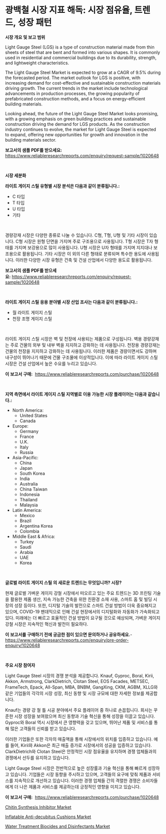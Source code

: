 <p><h1>광백철 시장 지표 해독: 시장 점유율, 트렌드, 성장 패턴</h1></p><p><strong>시장 개요 및 보고 범위</strong></p>
<p><p>Light Gauge Steel (LGS) is a type of construction material made from thin sheets of steel that are bent and formed into various shapes. It is commonly used in residential and commercial buildings due to its durability, strength, and lightweight characteristics.</p><p>The Light Gauge Steel Market is expected to grow at a CAGR of 9.5% during the forecasted period. The market outlook for LGS is positive, with increasing demand for cost-effective and sustainable construction materials driving growth. The current trends in the market include technological advancements in production processes, the growing popularity of prefabricated construction methods, and a focus on energy-efficient building materials.</p><p>Looking ahead, the future of the Light Gauge Steel Market looks promising, with a growing emphasis on green building practices and sustainable construction driving the demand for LGS products. As the construction industry continues to evolve, the market for Light Gauge Steel is expected to expand, offering new opportunities for growth and innovation in the building materials sector.</p></p>
<p><strong>보고서의 샘플 PDF를 받으세요:</strong> <a href="https://www.reliableresearchreports.com/enquiry/request-sample/1020648">https://www.reliableresearchreports.com/enquiry/request-sample/1020648</a></p>
<p>&nbsp;</p>
<p><strong>시장 세분화</strong></p>
<p><strong>라이트 게이지 스틸 유형별 시장 분석은 다음과 같이 분류됩니다.:</strong></p>
<p><ul><li>C 타입</li><li>T 타입</li><li>U 타입</li><li>기타</li></ul></p>
<p>&nbsp;</p>
<p><p>경량강재 시장은 다양한 종류로 나눌 수 있습니다. C형, T형, U형 및 기타 시장이 있습니다. C형 시장은 원형 단면을 가지며 주로 구조용으로 사용됩니다. T형 시장은 T자 형태를 가지며 보강용으로 많이 사용됩니다. U형 시장은 U자 형태를 가지며 지지대나 보조용으로 활용됩니다. 기타 시장은 이 외의 다른 형태로 분류되며 특수한 용도에 사용됩니다. 이러한 다양한 시장 유형은 건축 및 건설 산업에서 다양한 용도로 활용됩니다.</p></p>
<p><strong>보고서의 샘플 PDF를 받으세요:</strong>&nbsp;<a href="https://www.reliableresearchreports.com/enquiry/request-sample/1020648">https://www.reliableresearchreports.com/enquiry/request-sample/1020648</a></p>
<p>&nbsp;</p>
<p><strong> 라이트 게이지 스틸 응용 분야별 시장 산업 조사는 다음과 같이 분류됩니다.:</strong></p>
<p><ul><li>월 라이트 게이지 스틸</li><li>천장 조명 게이지 스틸</li></ul></p>
<p>&nbsp;</p>
<p><p>라이트 게이지 스틸 시장은 벽 및 천장에 사용되는 제품으로 구성됩니다. 벽용 경량강재는 주로 건물의 외부 및 내부 벽을 지지하고 강화하는 데 사용됩니다. 천장용 경량강재는 건물의 천장을 지지하고 강화하는 데 사용됩니다. 이러한 제품은 경량이면서도 강하며 내구성이 뛰어나기 때문에 건물 구조물에 이상적입니다. 이에 따라 라이트 게이지 스틸 시장은 건설 산업에서 높은 수요를 누리고 있습니다.</p></p>
<p><strong>이 보고서 구매:</strong>&nbsp; <a href="https://www.reliableresearchreports.com/purchase/1020648">https://www.reliableresearchreports.com/purchase/1020648</a></p>
<p>&nbsp;</p>
<p><strong>지역 측면에서 라이트 게이지 스틸 지역별로 이용 가능한 시장 플레이어는 다음과 같습니다.:</strong></p>
<p><ul>
    <li>
        North America:
        <ul>
            <li>United States</li>
            <li>Canada</li>
        </ul>
    </li>
    <li>
        Europe:
        <ul>
            <li>Germany</li>
            <li>France</li>
            <li>U.K.</li>
            <li>Italy</li>
            <li>Russia</li>
        </ul>
    </li>
    <li>
        Asia-Pacific:
        <ul>
            <li>China</li>
            <li>Japan</li>
            <li>South Korea</li>
            <li>India</li>
            <li>Australia</li>
            <li>China Taiwan</li>
            <li>Indonesia</li>
            <li>Thailand</li>
            <li>Malaysia</li>
        </ul>
    </li>
    <li>
        Latin America:
        <ul>
            <li>Mexico</li>
            <li>Brazil</li>
            <li>Argentina Korea</li>
            <li>Colombia</li>
        </ul>
    </li>
    <li>
        Middle East & Africa:
        <ul>
            <li>Turkey</li>
            <li>Saudi</li>
            <li>Arabia</li>
            <li>UAE</li>
            <li>Korea</li>
        </ul>
    </li>
    </ul></p>
<p>&nbsp;</p>
<p><strong>글로벌 라이트 게이지 스틸 의 새로운 트렌드는 무엇입니까? 시장?</strong></p>
<p><p>현재 글로벌 가벼운 게이지 강철 시장에서 떠오르고 있는 주요 트렌드는 3D 프린팅 기술을 활용한 제품 생산, 지속 가능한 건축을 위한 친환경 소재 사용, 스마트 홈 및 빌딩 시장의 성장 등이다. 또한, 디지털 기술의 발전으로 스마트 건설 방법이 더욱 중요해지고 있으며, COVID-19 팬데믹으로 인해 건설 현장에서의 디지털화와 자동화가 가속화되고 있다. 미래에는 더 빠르고 효율적인 건설 방법이 요구될 것으로 예상되며, 가벼운 게이지 강철 시장은 지속적인 혁신과 발전이 필요하다.</p></p>
<p><strong>이 보고서를 구매하기 전에 궁금한 점이 있으면 문의하거나 공유하세요.</strong>- <a href="https://www.reliableresearchreports.com/enquiry/pre-order-enquiry/1020648">https://www.reliableresearchreports.com/enquiry/pre-order-enquiry/1020648</a></p>
<p>&nbsp;</p>
<p><strong>주요 시장 참여자</strong></p>
<p><p>Light Gauge Steel 시장의 경쟁 분석을 제공합니다. Knauf, Gyproc, Boral, Kirii, Akkon, Armstrong, ClarkDietrich, Clotan Steel, EOS Facades, METSEC, FrameTech, Epack, All-Span, MBA, BNBM, GangXing, CKM, AGBM, XLLG와 같은 기업들의 각각의 시장 성장, 최신 동향 및 시장 규모에 대한 자세한 정보를 제공합니다.</p><p>Knauf는 경량 강 철 틀 시공 분야에서 주요 플레이어 중 하나로 손꼽힙니다. 회사는 꾸준한 시장 성장을 보여왔으며 최신 동향과 기술 혁신을 통해 성장을 이끌고 있습니다. Gyproc와 Boral 역시 시장에서 큰 영향력을 갖고 있으며, 뛰어난 제품 및 서비스를 통해 많은 고객들의 신뢰를 받고 있습니다.</p><p>이러한 기업들은 또한 각자의 매출액을 통해 시장에서의 위치를 입증하고 있습니다. 예를 들어, Kirii와 Akkon은 최근 매출 증가로 시장에서의 성공을 입증하고 있습니다. ClarkDietrich와 Clotan Steel은 안정적인 시장 점유율을 유지하며 경쟁 업체들과의 경쟁에서 선두를 유지하고 있습니다.</p><p>Light Gauge Steel 시장은 전반적으로 높은 성장률과 기술 혁신을 통해 빠르게 성장하고 있습니다. 기업들은 시장 동향을 주시하고 있으며, 고객들의 요구에 맞춰 제품과 서비스를 지속적으로 개선하고 있습니다. 이러한 경쟁 업체들 간의 격렬한 경쟁은 소비자들에게 더 나은 제품과 서비스를 제공하는데 긍정적인 영향을 미치고 있습니다.</p></p>
<p><strong>이 보고서 구매:</strong>&nbsp;&nbsp;<a href="https://www.reliableresearchreports.com/purchase/1020648">https://www.reliableresearchreports.com/purchase/1020648</a></p>
<p><p><a href="https://github.com/Glendatilghmankmgz0rbhwpy/Market-Research-Report-List-1/blob/main/chitin-synthesis-inhibitor-market.md">Chitin Synthesis Inhibitor Market</a></p><p><a href="https://view.publitas.com/reportprime-1/inflatable-anti-decubitus-cushions-market-size-share-trends-analysis-report-by-application-regional-outlook-competitive-strategies-and-segment-forecasts-2023-2030/">Inflatable Anti-decubitus Cushions Market</a></p><p><a href="https://view.publitas.com/reportprime-1/water-treatment-biocides-and-disinfectants-market-provides-a-comprehensive-analysis-including-a-macro-overview-of-the-market-as-well-as-micro-details-such-as-market-size-and-competitive-landscape/">Water Treatment Biocides and Disinfectants Market</a></p></p>

